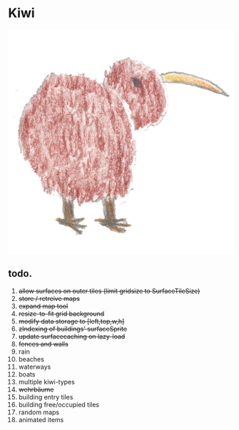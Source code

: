 # Kiwi

![Kiwi logo](https://github.com/git-arbitrarysystems/kiwi/blob/master/src/assets/img/kiwi.png "Kiwi")

## todo.

1. ~~allow surfaces on outer tiles (limit gridsize to SurfaceTileSize)~~
2. ~~store / retreive maps~~
3. ~~expand map tool~~
4. ~~resize-to-fit grid background~~
5. ~~modify data storage to [left,top,w,h]~~
6. ~~zIndexing of buildings' surfaceSprite~~
7. ~~update surfacecaching on lazy-load~~
8. ~~fences and walls~~
9. rain
10. beaches
11. waterways
12. boats
13. multiple kiwi-types
14. ~~wehrbäume~~
15. building entry tiles
16. building free/occupied tiles
17. random maps
18. animated items


